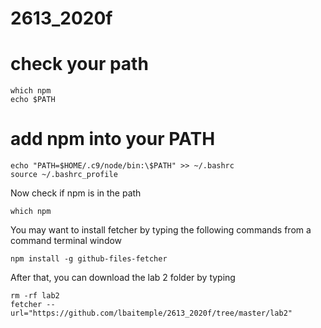 # 2613_2020f
# check your path
```
which npm
echo $PATH
```
# add npm into your PATH
```
echo "PATH=$HOME/.c9/node/bin:\$PATH" >> ~/.bashrc
source ~/.bashrc_profile
```
Now check if npm is in the path
```
which npm 
```


You may want to install fetcher by typing the following commands from a command terminal window
```
npm install -g github-files-fetcher
```

After that, you can download the lab 2 folder by typing
```
rm -rf lab2
fetcher --url="https://github.com/lbaitemple/2613_2020f/tree/master/lab2"
```

